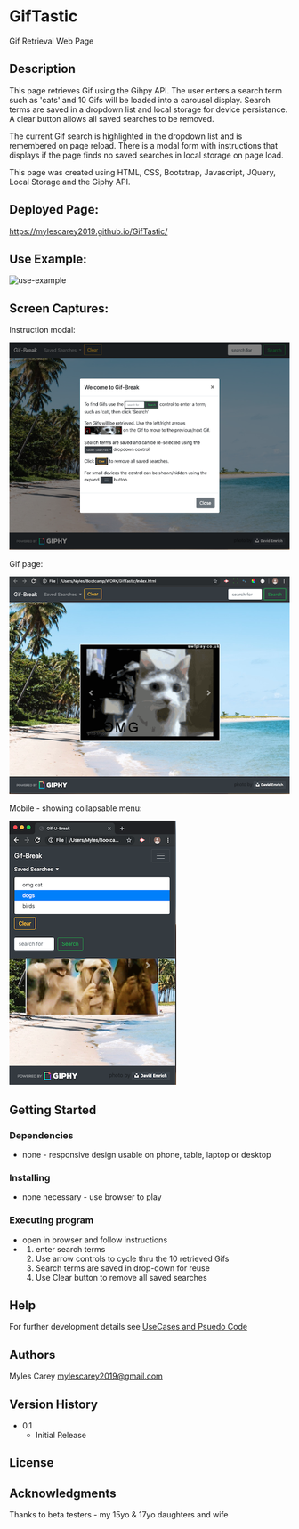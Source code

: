 # GifTastic

Gif Retrieval Web Page

## Description

This page retrieves Gif using the Gihpy API.  The user enters a search term such as 'cats'
and 10 Gifs will be loaded into a carousel display.  Search terms are saved in a dropdown list and local storage for device persistance.  A clear button allows all saved searches to be removed.

The current Gif search is highlighted in the dropdown list and is remembered on page reload.  There is a modal form with instructions that displays if the page finds no saved searches in local storage on page load.

This page was created using HTML, CSS, Bootstrap, Javascript, JQuery, Local Storage and the Giphy API.

## Deployed Page:
https://mylescarey2019.github.io/GifTastic/

## Use Example:

![use-example](./assets/images/use-example.gif)



## Screen Captures:


Instruction modal:

![Gif-U-Break-Instructions](assets/images/wireframe1.png)

Gif page:

![Gif-U-Break-page](assets/images/wireframe1b.png)

Mobile - showing collapsable menu:

![Gif-U-Break-mobil](assets/images/wireframe-mobil.png)

## Getting Started

### Dependencies

* none - responsive design usable on phone, table, laptop or desktop

### Installing

* none necessary - use browser to play

### Executing program

* open in browser and follow instructions
*   1. enter search terms
    2. Use arrow controls to cycle thru the 10 retrieved Gifs
    3. Search terms are saved in drop-down for reuse
    2. Use Clear button to remove all saved searches
    

## Help

For further development details see [UseCases and Psuedo Code](UseCases-PsuedoCode.md)

## Authors

Myles Carey 
mylescarey2019@gmail.com 

## Version History

* 0.1
    * Initial Release

## License


## Acknowledgments

Thanks to beta testers - my 15yo & 17yo daughters and wife 
